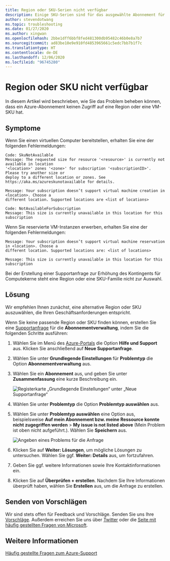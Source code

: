 ```yaml
---
title: Region oder SKU-Serien nicht verfügbar
description: Einige SKU-Serien sind für das ausgewählte Abonnement für diese Region nicht verfügbar. Daher ist unter Umständen eine Supportanfrage für die Abonnementverwaltung erforderlich.
author: stevendotwang
ms.topic: troubleshooting
ms.date: 01/27/2020
ms.author: xingwan
ms.openlocfilehash: 2bbe1dff6bbf8fed481300db95482c46b0e8a7b7
ms.sourcegitcommit: ad83be10e9e910fd4853965661c5edc7bb7b1f7c
ms.translationtype: HT
ms.contentlocale: de-DE
ms.lasthandoff: 12/06/2020
ms.locfileid: "96745280"
---
```

# <a name="region-or-sku-unavailable"></a>Region oder SKU nicht verfügbar

In diesem Artikel wird beschrieben, wie Sie das Problem beheben können, dass ein Azure-Abonnement keinen Zugriff auf eine Region oder eine VM-SKU hat.

## <a name="symptoms"></a>Symptome

Wenn Sie einen virtuellen Computer bereitstellen, erhalten Sie eine der folgenden Fehlermeldungen:

```
Code: SkuNotAvailable
Message: The requested size for resource '<resource>' is currently not available in location 
'<location>' zones '<zone>' for subscription '<subscriptionID>'. Please try another size or 
deploy to a different location or zones. See https://aka.ms/azureskunotavailable for details.
```

```
Message: Your subscription doesn’t support virtual machine creation in <location>. Choose a 
different location. Supported locations are <list of locations>
```

```
Code: NotAvailableForSubscription
Message: This size is currently unavailable in this location for this subscription
```

Wenn Sie reservierte VM-Instanzen erwerben, erhalten Sie eine der folgenden Fehlermeldungen:

```
Message: Your subscription doesn’t support virtual machine reservation in <location>. Choose a 
different location. Supported locations are: <list of locations>  
```

```
Message: This size is currently unavailable in this location for this subscription
```

Bei der Erstellung einer Supportanfrage zur Erhöhung des Kontingents für Computekerne steht eine Region oder eine SKU-Familie nicht zur Auswahl.

## <a name="solution"></a>Lösung

Wir empfehlen Ihnen zunächst, eine alternative Region oder SKU auszuwählen, die Ihren Geschäftsanforderungen entspricht.

Wenn Sie keine passende Region oder SKU finden können, erstellen Sie eine [Supportanfrage](https://portal.azure.com/#blade/Microsoft_Azure_Support/HelpAndSupportBlade/newsupportrequest) für die **Abonnementverwaltung**, indem Sie die folgenden Schritte ausführen:

1. Wählen Sie im Menü des [Azure-Portals](https://portal.azure.com) die Option **Hilfe und Support** aus. Klicken Sie anschließend auf **Neue Supportanfrage**.

1. Wählen Sie unter **Grundlegende Einstellungen** für **Problemtyp** die Option **Abonnementverwaltung** aus.

1. Wählen Sie ein **Abonnement** aus, und geben Sie unter **Zusammenfassung** eine kurze Beschreibung ein.

   ![Registerkarte „Grundlegende Einstellungen“ unter „Neue Supportanfrage“](./media/SKU-series-unavailable/support-request-basics.png)

1. Wählen Sie unter **Problemtyp** die Option **Problemtyp auswählen** aus.

1. Wählen Sie unter **Problemtyp auswählen** eine Option aus, beispielsweise **Auf mein Abonnement bzw. meine Ressource konnte nicht zugegriffen werden** > **My issue is not listed above** (Mein Problem ist oben nicht aufgeführt.). Wählen Sie **Speichern** aus.

   ![Angeben eines Problems für die Anfrage](./media/SKU-series-unavailable/support-request-select-problem-type.png)

1. Klicken Sie auf **Weiter: Lösungen**, um mögliche Lösungen zu untersuchen. Wählen Sie ggf. **Weiter: Details** aus, um fortzufahren.

1. Geben Sie ggf. weitere Informationen sowie Ihre Kontaktinformationen ein.

1. Klicken Sie auf **Überprüfen + erstellen**. Nachdem Sie Ihre Informationen überprüft haben, wählen Sie **Erstellen** aus, um die Anfrage zu erstellen.

## <a name="send-us-your-suggestions"></a>Senden von Vorschlägen

Wir sind stets offen für Feedback und Vorschläge. Senden Sie uns Ihre [Vorschläge](https://feedback.azure.com/forums/266794-support-feedback). Außerdem erreichen Sie uns über [Twitter](https://twitter.com/azuresupport) oder die [Seite mit häufig gestellten Fragen von Microsoft](/answers/products/azure).

## <a name="learn-more"></a>Weitere Informationen

[Häufig gestellte Fragen zum Azure-Support](https://azure.microsoft.com/support/faq)